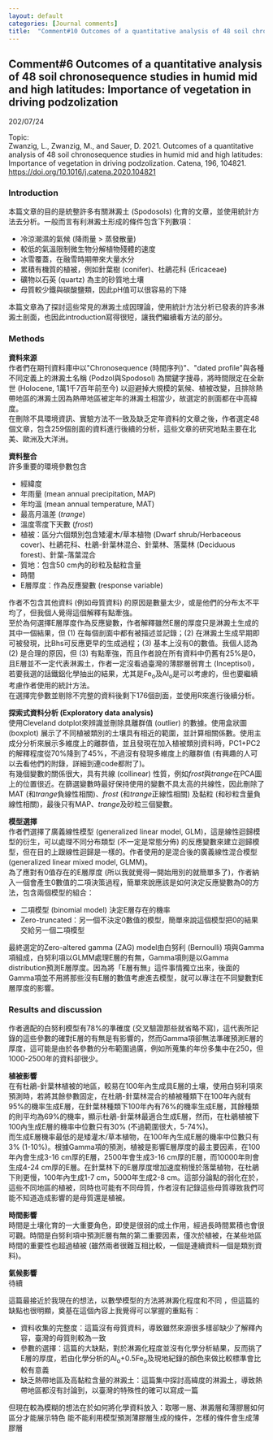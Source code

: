```yaml
---
layout: default
categories: [Journal comments]
title:  "Comment#10 Outcomes of a quantitative analysis of 48 soil chronosequence studies in humid mid and high latitudes: Importance of vegetation in driving podzolization"
---  
```

## Comment#6 Outcomes of a quantitative analysis of 48 soil chronosequence studies in humid mid and high latitudes: Importance of vegetation in driving podzolization  
202/07/24  
  
Topic:  
Zwanzig, L., Zwanzig, M., and Sauer, D. 2021. Outcomes of a quantitative analysis of 48 soil chronosequence studies in humid mid and high latitudes: Importance of vegetation in driving podzolization. Catena, 196, 104821.  
<a href="https://doi.org/10.1016/j.catena.2020.104821" target="_blank">https://doi.org/10.1016/j.catena.2020.104821</a>  
  
### Introduction  
本篇文章的目的是統整許多有關淋澱土 (Spodosols) 化育的文章，並使用統計方法去分析。一般而言有利淋澱土形成的條件包含下列數項：  
- 冷涼潮濕的氣候 (降雨量 > 蒸發散量)
- 較低的氣溫限制微生物分解植物殘體的速度
- 冰雪覆蓋，在融雪時期帶來大量水分
- 累積有機質的植被，例如針葉樹 (conifer)、杜鵑花科 (Ericaceae)
- 礦物以石英 (quartz) 為主的砂質地土壤
- 母質較少鐵與碳酸鹽類，因此pH值可以很容易的下降  
  
本篇文章為了探討這些常見的淋澱土成因理論，使用統計方法分析已發表的許多淋澱土剖面，也因此introduction寫得很短，讓我們繼續看方法的部分。  
  
### Methods  
**資料來源**   
作者們在期刊資料庫中以"Chronosequence (時間序列)"、"dated profile"與各種不同定義上的淋澱土名稱 (Podzol與Spodosol) 為關鍵字搜尋，將時間限定在全新世 (Holocene, 1萬1千7百年前至今) 以迴避掉大規模的氣候、植被改變，且排除熱帶地區的淋澱土因為熱帶地區被定年的淋澱土相當少，故選定的剖面都在中高緯度。  
在刪除不具環境資訊、實驗方法不一致及缺乏定年資料的文章之後，作者選定48個文章，包含259個剖面的資料進行後續的分析，這些文章的研究地點主要在北美、歐洲及大洋洲。  
  
**資料整合**  
許多重要的環境參數包含  
- 經緯度
- 年雨量 (mean annual precipitation, MAP)
- 年均溫 (mean annual temperature, MAT)
- 最高月溫差 (*trange*)
- 溫度零度下天數 (*frost*)
- 植被：區分六個類別包含矮灌木/草本植物 (Dwarf shrub/Herbaceous cover)、杜鵑花科、杜鵑-針葉林混合、針葉林、落葉林 (Deciduous forest)、針葉-落葉混合
- 質地：包含50 cm內的砂粒及黏粒含量
- 時間
- E層厚度：作為反應變數 (response variable)  
  
作者不包含其他資料 (例如母質資料) 的原因是數量太少，或是他們的分布太不平均了，但我個人覺得這個解釋有點牽強。  
至於為何選擇E層厚度作為反應變數，作者解釋雖然E層的厚度只是淋澱土生成的其中一個結果，但 (1) 在每個剖面中都有被描述並記錄；(2) 在淋澱土生成早期即可被發現，比Bhs可反應更早的生成過程；(3) 基本上沒有0的數值。我個人認為 (2) 是合理的原因，但 (3) 有點牽強，而且作者說在所有資料中仍舊有25%是0，且E層並不一定代表淋澱土，作者一定沒看過臺灣的薄膠層弱育土 (Inceptisol)，若要我選的話鐵鋁化學抽出的結果，尤其是Fe<sub>o</sub>及Al<sub>o</sub>是可以考慮的，但也要繼續考慮作者使用的統計方法。  
在選擇完參數並剔除不完整的資料後剩下176個剖面，並使用R來進行後續分析。  
  
**探索式資料分析 (Exploratory data analysis)**  
使用Cleveland dotplot來辨識並刪除具離群值 (outlier) 的數據。使用盒狀圖 (boxplot) 展示了不同植被類別的土壤具有相近的範圍，並計算相關係數。使用主成分分析來展示多維度上的離群值，並且發現在加入植被類別資料時，PC1+PC2的解釋程度從70%降到了45%，不過沒有發現多維度上的離群值 (有興趣的人可以去看他們的附錄，詳細到連code都附了)。  
有幾個變數的關係很大，具有共線 (collinear) 性質，例如*frost*與*trange*在PCA圖上的位置很近。在篩選變數時最好保持使用的變數不具太高的共線性，因此刪除了MAT (和*trange*負線性相關)、*frost* (和*trange*正線性相關) 及黏粒 (和砂粒含量負線性相關)，最後只有MAP、*trange*及砂粒三個變數。  
  
**模型選擇**  
作者們選擇了廣義線性模型 (generalized linear model, GLM)，這是線性迴歸模型的衍生，可以處理不同分布類型 (不一定是常態分佈) 的反應變數來建立迴歸模型，但在目的上跟線性迴歸是一樣的。作者使用的是混合後的廣義線性混合模型 (generalized linear mixed model, GLMM)。  
為了應對有0值存在的E層厚度 (所以我就覺得一開始用別的就簡單多了)，作者納入一個會產生0數值的二項決策過程，簡單來說應該是如何決定反應變數為0的方法，包含兩個模型的組合：
- 二項模型 (binomial model) 決定E層存在的機率
- Zero-truncated：另一個不決定0數值的模型，簡單來說這個模型把0的結果交給另一個二項模型
  
最終選定的Zero-altered gamma (ZAG) model由白努利 (Bernoulli) 項與Gamma項組成，白努利項以GLMM處理E層的有無，Gamma項則是以Gamma distribution預測E層厚度。因為將「E層有無」這件事情獨立出來，後面的Gamma項並不用將那些沒有E層的數值考慮進去模型，就可以專注在不同變數對E層厚度的影響。  
  
### Results and discussion  
作者適配的白努利模型有78%的準確度 (交叉驗證那些就省略不寫)，這代表所記錄的這些參數的確對E層的有無是有影響的，然而Gamma項卻無法準確預測E層的厚度，這可能是由於各參數的分布範圍過廣，例如所蒐集的年份多集中在250，但1000-2500年的資料卻很少。  
  
**植被影響**  
在有杜鵑-針葉林植被的地區，較易在100年內生成具E層的土壤，使用白努利項來預測時，若將其餘參數固定，在杜鵑-針葉林混合的植被種類下在100年內就有95%的機率生成E層，在針葉林種類下100年內有76%的機率生成E層，其餘種類的則平均為69%的機率，顯示杜鵑-針葉林最適合生成E層，然而，在杜鵑植被下100內生成E層的機率中位數只有30% (不過範圍很大，5-74%)。  
而生成E層機率最低的是矮灌木/草本植物，在100年內生成E層的機率中位數只有3% (1-10%)。根據Gamma項的預測，植被是影響E層厚度的最主要因素，在100年內會生成3-16 cm厚的E層，2500年會生成3-16 cm厚的E層，而10000年則會生成4-24 cm厚的E層。在針葉林下的E層厚度增加速度稍慢於落葉植物，在杜鵑下則更慢，100年內生成1-7 cm，5000年生成2-8 cm。這部分論點的弱化在於，這些不同地區的植被，同時也可能有不同母質，作者沒有記錄這些母質導致我們可能不知道造成影響的是母質還是植被。  
  
**時間影響**  
時間是土壤化育的一大重要角色，即使是很弱的成土作用，經過長時間累積也會很可觀。時間是白努利項中預測E層有無的第二重要因素，僅次於植被，在某些地區時間的重要性也超過植被 (雖然兩者很難互相比較，一個是連續資料一個是類別資料)。  
  
**氣候影響**  
待續


這篇最接近於我現在的想法，以數學模型的方法將淋澱化程度和不同
，但這篇的缺點也很明顯，奠基在這個內容上我覺得可以掌握的重點有：
- 資料收集的完整度：這篇沒有母質資料，導致雖然來源很多樣卻缺少了解釋內容，臺灣的母質則較為一致
- 參數的選擇：這篇的大缺點，對於淋澱化程度並沒有化學分析結果，反而挑了E層的厚度，若由化學分析的Al<sub>o</sub>+0.5Fe<sub>o</sub>及現地紀錄的顏色來做比較標準會比較有意義
- 缺乏熱帶地區及高黏粒含量的淋澱土：這篇集中探討高緯度的淋澱土，導致熱帶地區都沒有討論到，以臺灣的特殊性的確可以寫成一篇
  
但現在較為模糊的想法在於如何將化學資料放入：取哪一層、淋澱層和薄膠層如何區分才能展示特色
能不能利用模型預測薄膠層生成的條件，怎樣的條件會生成薄膠層





